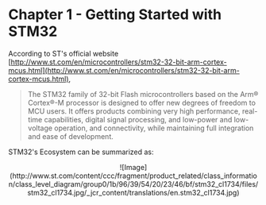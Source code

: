 # Chapter 1 - Getting Started with STM32

According to ST's official website [http://www.st.com/en/microcontrollers/stm32-32-bit-arm-cortex-mcus.html](http://www.st.com/en/microcontrollers/stm32-32-bit-arm-cortex-mcus.html), 
> The STM32 family of 32-bit Flash microcontrollers based on the Arm® Cortex®-M processor is designed to offer new degrees of freedom to MCU users. It offers products combining very high performance, real-time capabilities, digital signal processing, and low-power and low-voltage operation, and connectivity, while maintaining full integration and ease of development.

STM32's Ecosystem can be summarized as:

<p align="center">
![Image](http://www.st.com/content/ccc/fragment/product_related/class_information/class_level_diagram/group0/1b/96/39/54/20/23/46/bf/stm32_cl1734/files/stm32_cl1734.jpg/_jcr_content/translations/en.stm32_cl1734.jpg)
</p>